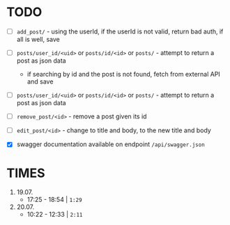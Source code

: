 # TODO
- [ ] `add_post/` - using the userId, if the userId is not valid, return bad auth, if all is well, save
- [ ] `posts/user_id/<uid>` or `posts/id/<id>` or `posts/` - attempt to return a post as json data
    - if searching by id and the post is not found, fetch from external API and save
- [ ] `posts/user_id/<uid>` or `posts/id/<id>` or `posts/` - attempt to return a post as json data
- [ ] `remove_post/<id>` - remove a post given its id
- [ ] `edit_post/<id>` - change to title and body, to the new title and body
- [x] swagger documentation available on endpoint `/api/swagger.json`


# TIMES
1. 19.07.
    - 17:25 - 18:54 | `1:29`
2. 20.07.
    - 10:22 - 12:33 | `2:11`
